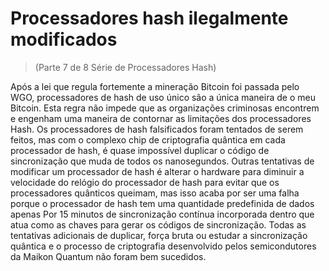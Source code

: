# Processadores hash ilegalmente modificados
> (Parte 7 de 8 Série de Processadores Hash)

Após a lei que regula fortemente a mineração Bitcoin foi passada pelo WGO, processadores de hash de uso único são a única maneira de o meu Bitcoin. Esta regra não impede que as organizações criminosas encontrem e engenham uma maneira de contornar as limitações dos processadores Hash. Os processadores de hash falsificados foram tentados de serem feitos, mas com o complexo chip de criptografia quântica em cada processador de hash, é quase impossível duplicar o código de sincronização que muda de todos os nanosegundos. Outras tentativas de modificar um processador de hash é alterar o hardware para diminuir a velocidade do relógio do processador de hash para evitar que os processadores quânticos queimam, mas isso acaba por ser uma falha porque o processador de hash tem uma quantidade predefinida de dados apenas Por 15 minutos de sincronização contínua incorporada dentro que atua como as chaves para gerar os códigos de sincronização. Todas as tentativas adicionais de duplicar, força bruta ou estudar a sincronização quântica e o processo de criptografia desenvolvido pelos semicondutores da Maikon Quantum não foram bem sucedidos.